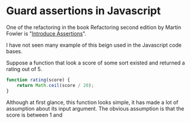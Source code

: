 # Guard assertions in Javascript

One of the refactoring in the book Refactoring second edition by Martin Fowler is "[Introduce Assertions](https://refactoring.com/catalog/introduceAssertion.html)".

I have not seen many example of this beign used in the Javascript code bases. 

Suppose a function that look a score of some sort existed and returned a rating out of 5.

```javascript
function rating(score) {
	return Math.ceil(score / 20);
}
```

Although at first glance, this function looks simple, it has made a lot of assumption about its input argument. The obvious assumption is that the score is between 1 and 
<!--stackedit_data:
eyJoaXN0b3J5IjpbMTU2MDUwMzM5M119
-->